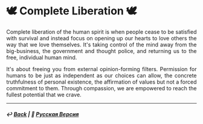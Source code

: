 # 🕊️ Complete Liberation 🕊️
<p align="justify">Complete liberation of the human spirit is when people cease to be satisfied with survival and instead focus on opening up our hearts to love others the way that we love themselves. It's taking control of the mind away from the big-business, the government and thought police, and returning us to the free, individual human mind.</p> 

<p align="justify">It's about freeing you from external opinion-forming filters. Permission for humans to be just as independent as our choices can allow, the concrete truthfulness of personal existence, the affirmation of values but not a forced commitment to them. Through compassion, we are empowered to reach the fullest potential that we crave.</p>

***

##### ↩️ [Back](index.md) | 🌻 [Русская Версия](liberation-2.md)
